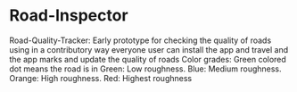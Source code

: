 # Road-Inspector
Road-Quality-Tracker: Early prototype for checking the quality of roads using in a contributory way everyone  user can install the app and travel and the app marks and update the quality of roads Color grades:  Green colored dot means the road is in Green: Low roughness. Blue: Medium roughness. Orange: High roughness. Red: Highest roughness
